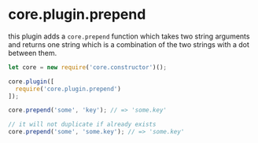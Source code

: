 # core.plugin.prepend

this plugin adds a `core.prepend` function which takes two string arguments and returns one string which is a combination of the two strings with a dot between them.

```js
let core = new require('core.constructor')();

core.plugin([
  require('core.plugin.prepend')
]);

core.prepend('some', 'key'); // => 'some.key'

// it will not duplicate if already exists
core.prepend('some', 'some.key'); // => 'some.key'

```
